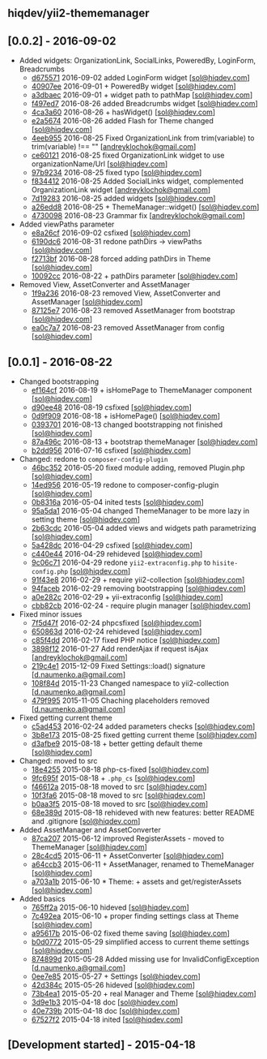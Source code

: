 hiqdev/yii2-thememanager
------------------------

## [0.0.2] - 2016-09-02

- Added widgets: OrganizationLink, SocialLinks, PoweredBy, LoginForm, Breadcrumbs
    - [d675571] 2016-09-02 added LoginForm widget [sol@hiqdev.com]
    - [40907ee] 2016-09-01 + PoweredBy widget [sol@hiqdev.com]
    - [a3dbaec] 2016-09-01 + widget path to pathMap [sol@hiqdev.com]
    - [f497ed7] 2016-08-26 added Breadcrumbs widget [sol@hiqdev.com]
    - [4ca3a60] 2016-08-26 + hasWidget() [sol@hiqdev.com]
    - [e2a5674] 2016-08-26 added Flash for Theme changed [sol@hiqdev.com]
    - [4eeb955] 2016-08-25 Fixed OrganizationLink from trim(variable) to trim(variable) !== "" [andreyklochok@gmail.com]
    - [ce60121] 2016-08-25 fixed OrganizationLink widget to use organizationName/Url [sol@hiqdev.com]
    - [97b9234] 2016-08-25 fixed typo [sol@hiqdev.com]
    - [f834412] 2016-08-25 Added SocialLinks widget, complemented OrganizationLink widget [andreyklochok@gmail.com]
    - [7d19283] 2016-08-25 added widgets [sol@hiqdev.com]
    - [a26edd8] 2016-08-25 + ThemeManager::widget() [sol@hiqdev.com]
    - [4730098] 2016-08-23 Grammar fix [andreyklochok@gmail.com]
- Added viewPaths parameter
    - [e8a26cf] 2016-09-02 csfixed [sol@hiqdev.com]
    - [6190dc6] 2016-08-31 redone pathDirs -> viewPaths [sol@hiqdev.com]
    - [f2713bf] 2016-08-28 forced adding pathDirs in Theme [sol@hiqdev.com]
    - [10092cc] 2016-08-22 + pathDirs parameter [sol@hiqdev.com]
- Removed View, AssetConverter and AssetManager
    - [1f9a236] 2016-08-23 removed View, AssetConverter and AssetManager [sol@hiqdev.com]
    - [87125e7] 2016-08-23 removed AssetManager from bootstrap [sol@hiqdev.com]
    - [ea0c7a7] 2016-08-23 removed AssetManager from config [sol@hiqdev.com]

## [0.0.1] - 2016-08-22

- Changed bootstrapping
    - [ef164cf] 2016-08-19 + isHomePage to ThemeManager component [sol@hiqdev.com]
    - [d90ee48] 2016-08-19 csfixed [sol@hiqdev.com]
    - [0d9f909] 2016-08-18 + isHomePage() [sol@hiqdev.com]
    - [0393701] 2016-08-13 changed bootstrapping not finished [sol@hiqdev.com]
    - [87a496c] 2016-08-13 + bootstrap themeManager [sol@hiqdev.com]
    - [b2dd956] 2016-07-16 csfixed [sol@hiqdev.com]
- Changed: redone to `composer-config-plugin`
    - [46bc352] 2016-05-20 fixed module adding, removed Plugin.php [sol@hiqdev.com]
    - [14ed956] 2016-05-19 redone to composer-config-plugin [sol@hiqdev.com]
    - [0b8316a] 2016-05-04 inited tests [sol@hiqdev.com]
    - [95a5da1] 2016-05-04 changed ThemeManager to be more lazy in setting theme [sol@hiqdev.com]
    - [2b63cdc] 2016-05-04 added views and widgets path parametrizing [sol@hiqdev.com]
    - [5a428dc] 2016-04-29 csfixed [sol@hiqdev.com]
    - [c440e44] 2016-04-29 rehideved [sol@hiqdev.com]
    - [9c06c71] 2016-04-29 redone `yii2-extraconfig.php` to `hisite-config.php` [sol@hiqdev.com]
    - [91f43e8] 2016-02-29 + require yii2-collection [sol@hiqdev.com]
    - [94faceb] 2016-02-29 removing bootstrapping [sol@hiqdev.com]
    - [a0e282c] 2016-02-29 + yii-extraconfig [sol@hiqdev.com]
    - [cbb82cb] 2016-02-24 - require plugin manager [sol@hiqdev.com]
- Fixed minor issues
    - [7f5d47f] 2016-02-24 phpcsfixed [sol@hiqdev.com]
    - [650863d] 2016-02-24 rehideved [sol@hiqdev.com]
    - [c85f4dd] 2016-02-17 fixed PHP notice [sol@hiqdev.com]
    - [3898f12] 2016-01-27 Add renderAjax if request isAjax [andreyklochok@gmail.com]
    - [219c4e1] 2015-12-09 Fixed Settings::load() signature [d.naumenko.a@gmail.com]
    - [108f84d] 2015-11-23 Changed namespace to yii2-collection [d.naumenko.a@gmail.com]
    - [479f995] 2015-11-05 Chaching placeholders removed [d.naumenko.a@gmail.com]
- Fixed getting current theme
    - [c5ad453] 2016-02-24 added parameters checks [sol@hiqdev.com]
    - [3b8e173] 2015-08-25 fixed getting current theme [sol@hiqdev.com]
    - [d3afbe9] 2015-08-18 + better getting default theme [sol@hiqdev.com]
- Changed: moved to src
    - [18e4255] 2015-08-18 php-cs-fixed [sol@hiqdev.com]
    - [9fc695f] 2015-08-18 + `.php_cs` [sol@hiqdev.com]
    - [f46612a] 2015-08-18 moved to src [sol@hiqdev.com]
    - [10f3fa6] 2015-08-18 moved to src [sol@hiqdev.com]
    - [b0aa3f5] 2015-08-18 moved to src [sol@hiqdev.com]
    - [68e389d] 2015-08-18 rehideved with new features: better README and .gitignore [sol@hiqdev.com]
- Added AssetManager and AssetConverter
    - [87ca207] 2015-06-12 improved RegisterAssets - moved to ThemeManager [sol@hiqdev.com]
    - [28c4cd5] 2015-06-11 + AssetConverter [sol@hiqdev.com]
    - [a64ccb3] 2015-06-11 + AssetManager, renamed to ThemeManager [sol@hiqdev.com]
    - [a703a1b] 2015-06-10 * Theme: + assets and get/registerAssets [sol@hiqdev.com]
- Added basics
    - [765ff2a] 2015-06-10 hideved [sol@hiqdev.com]
    - [7c492ea] 2015-06-10 + proper finding settings class at Theme [sol@hiqdev.com]
    - [a95617b] 2015-06-02 fixed theme saving [sol@hiqdev.com]
    - [b0d0772] 2015-05-29 simplified access to current theme settings [sol@hiqdev.com]
    - [874899d] 2015-05-28 Added missing use for InvalidConfigException [d.naumenko.a@gmail.com]
    - [0ee7e85] 2015-05-27 + Settings [sol@hiqdev.com]
    - [42d384c] 2015-05-26 hideved [sol@hiqdev.com]
    - [73b4ea1] 2015-05-20 + real Manager and Theme [sol@hiqdev.com]
    - [3d9e1b3] 2015-04-18 doc [sol@hiqdev.com]
    - [40e739b] 2015-04-18 doc [sol@hiqdev.com]
    - [67527f2] 2015-04-18 inited [sol@hiqdev.com]

## [Development started] - 2015-04-18

[46bc352]: https://github.com/hiqdev/yii2-thememanager/commit/46bc352
[14ed956]: https://github.com/hiqdev/yii2-thememanager/commit/14ed956
[0b8316a]: https://github.com/hiqdev/yii2-thememanager/commit/0b8316a
[95a5da1]: https://github.com/hiqdev/yii2-thememanager/commit/95a5da1
[2b63cdc]: https://github.com/hiqdev/yii2-thememanager/commit/2b63cdc
[5a428dc]: https://github.com/hiqdev/yii2-thememanager/commit/5a428dc
[c440e44]: https://github.com/hiqdev/yii2-thememanager/commit/c440e44
[9c06c71]: https://github.com/hiqdev/yii2-thememanager/commit/9c06c71
[91f43e8]: https://github.com/hiqdev/yii2-thememanager/commit/91f43e8
[94faceb]: https://github.com/hiqdev/yii2-thememanager/commit/94faceb
[a0e282c]: https://github.com/hiqdev/yii2-thememanager/commit/a0e282c
[cbb82cb]: https://github.com/hiqdev/yii2-thememanager/commit/cbb82cb
[7f5d47f]: https://github.com/hiqdev/yii2-thememanager/commit/7f5d47f
[650863d]: https://github.com/hiqdev/yii2-thememanager/commit/650863d
[c85f4dd]: https://github.com/hiqdev/yii2-thememanager/commit/c85f4dd
[3898f12]: https://github.com/hiqdev/yii2-thememanager/commit/3898f12
[219c4e1]: https://github.com/hiqdev/yii2-thememanager/commit/219c4e1
[108f84d]: https://github.com/hiqdev/yii2-thememanager/commit/108f84d
[479f995]: https://github.com/hiqdev/yii2-thememanager/commit/479f995
[c5ad453]: https://github.com/hiqdev/yii2-thememanager/commit/c5ad453
[3b8e173]: https://github.com/hiqdev/yii2-thememanager/commit/3b8e173
[d3afbe9]: https://github.com/hiqdev/yii2-thememanager/commit/d3afbe9
[18e4255]: https://github.com/hiqdev/yii2-thememanager/commit/18e4255
[9fc695f]: https://github.com/hiqdev/yii2-thememanager/commit/9fc695f
[f46612a]: https://github.com/hiqdev/yii2-thememanager/commit/f46612a
[10f3fa6]: https://github.com/hiqdev/yii2-thememanager/commit/10f3fa6
[b0aa3f5]: https://github.com/hiqdev/yii2-thememanager/commit/b0aa3f5
[68e389d]: https://github.com/hiqdev/yii2-thememanager/commit/68e389d
[87ca207]: https://github.com/hiqdev/yii2-thememanager/commit/87ca207
[28c4cd5]: https://github.com/hiqdev/yii2-thememanager/commit/28c4cd5
[a64ccb3]: https://github.com/hiqdev/yii2-thememanager/commit/a64ccb3
[a703a1b]: https://github.com/hiqdev/yii2-thememanager/commit/a703a1b
[765ff2a]: https://github.com/hiqdev/yii2-thememanager/commit/765ff2a
[7c492ea]: https://github.com/hiqdev/yii2-thememanager/commit/7c492ea
[a95617b]: https://github.com/hiqdev/yii2-thememanager/commit/a95617b
[b0d0772]: https://github.com/hiqdev/yii2-thememanager/commit/b0d0772
[874899d]: https://github.com/hiqdev/yii2-thememanager/commit/874899d
[0ee7e85]: https://github.com/hiqdev/yii2-thememanager/commit/0ee7e85
[42d384c]: https://github.com/hiqdev/yii2-thememanager/commit/42d384c
[73b4ea1]: https://github.com/hiqdev/yii2-thememanager/commit/73b4ea1
[3d9e1b3]: https://github.com/hiqdev/yii2-thememanager/commit/3d9e1b3
[40e739b]: https://github.com/hiqdev/yii2-thememanager/commit/40e739b
[67527f2]: https://github.com/hiqdev/yii2-thememanager/commit/67527f2
[ef164cf]: https://github.com/hiqdev/yii2-thememanager/commit/ef164cf
[d90ee48]: https://github.com/hiqdev/yii2-thememanager/commit/d90ee48
[0d9f909]: https://github.com/hiqdev/yii2-thememanager/commit/0d9f909
[0393701]: https://github.com/hiqdev/yii2-thememanager/commit/0393701
[87a496c]: https://github.com/hiqdev/yii2-thememanager/commit/87a496c
[b2dd956]: https://github.com/hiqdev/yii2-thememanager/commit/b2dd956
[4730098]: https://github.com/hiqdev/yii2-thememanager/commit/4730098
[10092cc]: https://github.com/hiqdev/yii2-thememanager/commit/10092cc
[e8a26cf]: https://github.com/hiqdev/yii2-thememanager/commit/e8a26cf
[d675571]: https://github.com/hiqdev/yii2-thememanager/commit/d675571
[40907ee]: https://github.com/hiqdev/yii2-thememanager/commit/40907ee
[a3dbaec]: https://github.com/hiqdev/yii2-thememanager/commit/a3dbaec
[6190dc6]: https://github.com/hiqdev/yii2-thememanager/commit/6190dc6
[f2713bf]: https://github.com/hiqdev/yii2-thememanager/commit/f2713bf
[f497ed7]: https://github.com/hiqdev/yii2-thememanager/commit/f497ed7
[e2a5674]: https://github.com/hiqdev/yii2-thememanager/commit/e2a5674
[4ca3a60]: https://github.com/hiqdev/yii2-thememanager/commit/4ca3a60
[4eeb955]: https://github.com/hiqdev/yii2-thememanager/commit/4eeb955
[ce60121]: https://github.com/hiqdev/yii2-thememanager/commit/ce60121
[97b9234]: https://github.com/hiqdev/yii2-thememanager/commit/97b9234
[f834412]: https://github.com/hiqdev/yii2-thememanager/commit/f834412
[7d19283]: https://github.com/hiqdev/yii2-thememanager/commit/7d19283
[a26edd8]: https://github.com/hiqdev/yii2-thememanager/commit/a26edd8
[87125e7]: https://github.com/hiqdev/yii2-thememanager/commit/87125e7
[ea0c7a7]: https://github.com/hiqdev/yii2-thememanager/commit/ea0c7a7
[1f9a236]: https://github.com/hiqdev/yii2-thememanager/commit/1f9a236

